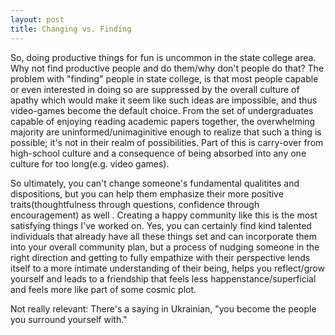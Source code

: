```yaml
---
layout: post
title: Changing vs. Finding
---
```


So, doing productive things for fun is uncommon in the state college area. Why not find productive people and do them/why don't people do that? The problem with "finding" people in state college, is that most people capable or even interested in doing so are suppressed by the overall culture of apathy which would make it seem like such ideas are impossible, and thus video-games become the default choice. From the set of undergraduates capable of enjoying reading academic papers together, the overwhelming majority are uninformed/unimaginitive enough to realize that such a thing is possible; it's not in their realm of possibilities. Part of this is carry-over from high-school culture and a consequence of being absorbed into any one culture for too long(e.g. video games).

So ultimately, you can't change someone's fundamental qualitites and dispositions, but you can help them emphasize their more positive traits(thoughtfulness through questions, confidence through encouragement) as well . Creating a happy community like this is the most satisfying things I've worked on. Yes, you can certainly find kind talented individuals that already have all these things set and can incorporate them into your overall community plan, but a process of nudging someone in the right direction and getting to fully empathize with their perspective lends itself to a more intimate understanding of their being, helps you reflect/grow yourself and leads to a friendship that feels less happenstance/superficial and feels more like part of some cosmic plot.


Not really relevant: There's a saying in Ukrainian, "you become the people you surround yourself with."
